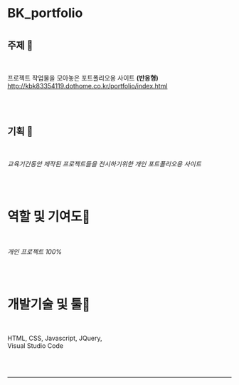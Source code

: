 # BK_portfolio

# 


## 주제 🧡

<br/>

프로젝트 작업물을 모아놓은 포트폴리오용 사이트 **(반응형)**
http://kbk83354119.dothome.co.kr/portfolio/index.html

<br/> <br/>

## 기획 💛

<br/>

_교육기간동안 제작된 프로젝트들을 전시하기위한 개인 포트폴리오용 사이트_

<br/> <br/>

# 역할 및 기여도💚

<br/>
 
_개인 프로젝트 100%_
 
<br/> <br/>
 
# 개발기술 및 툴💙
 
<br/>
 
HTML,   CSS,   Javascript,   JQuery,     
Visual Studio Code
 
<br/> <br/>

---------------------------------------
